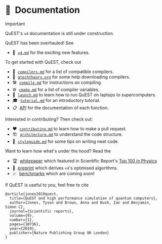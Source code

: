 <!--
  Doc overview

  @author Tyson Jones
-->


# 📖  Documentation

<!-- @todo remove this when doc done -->
> [!IMPORTANT]  
> QuEST's `v4` documentation is still under construction.

QuEST has been overhauled! See

- 🎉  [`v4.md`](v4.md) for the exciting new features.

To get started with QuEST, check out

- 🔧  [`compilers.md`](compilers.md) for a list of compatible compilers.
- 🔗  [`qtechtheory.org`](https://quest.qtechtheory.org/download/) for some help downloading compilers.
- 🛠️  [`compile.md`](compile.md) for instructions on compiling.
- ⚙️  [`cmake.md`](cmake.md) for a list of compiler variables.
- 🚀  [`launch.md`](launch.md) to learn how to run QuEST on laptops to supercomputers.
- 🎓  [`tutorial.md`](/examples/README.md#tutorial) for an introductory tutorial.
- 📋  [API](https://quest-kit.github.io/QuEST/group__api.html) for the documentation of each function.

Interested in contributing? Then check out:

- ❤️  [`contributing.md`](contributing.md) to learn how to make a pull request.
- 🏗️  [`architecture.md`](architecture.md) to understand the code structure.
- 🎨  [`styleguide.md`](styleguide.md) for some tips on writing neat code.

Want to learn how what's under the hood? Read the
- 🏆  [whitepaper](https://www.nature.com/articles/s41598-019-47174-9) which featured in Scientific Report's [Top 100 in Physics](https://www.nature.com/collections/ecehgdfcba/)
- 📝  [preprint](https://arxiv.org/abs/2311.01512) which derives `v4`'s optimised algorithms.
- 📈  [benchmarks](https://www.youtube.com/watch?v=dQw4w9WgXcQ) which are coming soon!


If QuEST is useful to you, feel free to cite
```
@article{jones2019quest,
  title={QuEST and high performance simulation of quantum computers},
  author={Jones, Tyson and Brown, Anna and Bush, Ian and Benjamin, Simon C},
  journal={Scientific reports},
  volume={9},
  number={1},
  pages={10736},
  year={2019},
  publisher={Nature Publishing Group UK London}
}
```